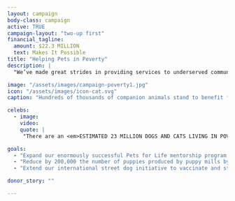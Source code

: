 ```yaml
---
layout: campaign
body-class: campaign
active: TRUE
campaign-layout: "two-up first"
financial_tagline:
  amount: $22.3 MILLION
  text: Makes It Possible
title: "Helping Pets in Poverty"
description: |
  "We’ve made great strides in providing services to underserved communities, stopping puppy mills, fighting for retail sales restrictions and working globally to manage street dogs humanely. Yet U.S. shelters still have great pets available, some communities have shockingly low spay and neuter rates and large-scale commercial dog breeders produce 2 million puppies annually, displacing shelter pets. Worldwide, 250–300 million dogs live on the street."

image: "/assets/images/campaign-poverty1.jpg"
icon: "/assets/images/icon-cat.svg"
caption: "Hundreds of thousands of companion animals stand to benefit from our efforts."

celebs:
  - image:
    video:
    quote: |
     "There are an <em>ESTIMATED 23 MILLION DOGS AND CATS LIVING IN POVERTY</em> with their loving families in the U.S., but without access to critical care and services. 80 percent of these pets have never seen a veterinarian, and 91 percent are not spayed or neutered. <em>THE HSUS IS WORKING TO CLOSE THESE GAP</em>s -- bringing critical life-saving services to pets and the families who love them.<br>—Chase Utley,<br>Major League Baseball Player"

goals:
  - "Expand our enormously successful Pets for Life mentorship program, helping 200,000 animals in five years."
  - "Reduce by 200,000 the number of puppies produced by puppy mills by strengthening animal welfare standards, restricting retail sales of puppy mill dogs and persuading pet stores to promote adoption of homeless animals."
  - "Extend our international street dog initiative to vaccinate and sterilize more than a million street dogs and convince more governments to stop culls."

donor_story: ""

---
```

